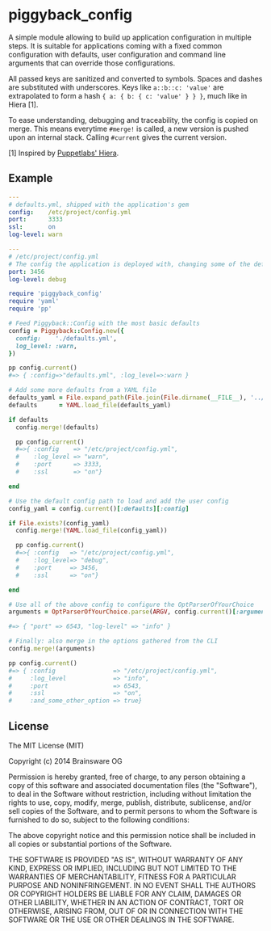 # piggyback_config

A simple module allowing to build up application configuration in multiple
steps. It is suitable for applications coming with a fixed common configuration
with defaults, user configuration and command line arguments that can override
those configurations.

All passed keys are sanitized and converted to symbols. Spaces and dashes are
substituted with underscores. Keys like `a::b::c: 'value'` are extrapolated to
form a hash `{ a: { b: { c: 'value' } } }`, much like in Hiera [1].

To ease understanding, debugging and traceability, the config is copied on
merge. This means everytime `#merge!` is called, a new version is pushed upon
an internal stack. Calling `#current` gives the current version.

[1] Inspired by [Puppetlabs' Hiera](https://docs.puppetlabs.com/hiera/1/).

## Example

```yaml
---
# defaults.yml, shipped with the application's gem
config:    /etc/project/config.yml
port:      3333
ssl:       on
log-level: warn
```

```yaml
---
# /etc/project/config.yml
# The config the application is deployed with, changing some of the defaults
port: 3456
log-level: debug
```

```ruby
require 'piggyback_config'
require 'yaml'
require 'pp'

# Feed Piggyback::Config with the most basic defaults
config = Piggyback::Config.new({
  config:    './defaults.yml',
  log_level: :warn,
})

pp config.current()
#=> { :config=>"defaults.yml", :log_level=>:warn }

# Add some more defaults from a YAML file
defaults_yaml = File.expand_path(File.join(File.dirname(__FILE__), '../etc/defaults.yml'))
defaults      = YAML.load_file(defaults_yaml)

if defaults
  config.merge!(defaults)

  pp config.current()
  #=>{ :config    => "/etc/project/config.yml",
  #    :log_level => "warn",
  #    :port      => 3333,
  #    :ssl       => "on"}

end

# Use the default config path to load and add the user config
config_yaml = config.current()[:defaults][:config]

if File.exists?(config_yaml)
  config.merge!(YAML.load_file(config_yaml))

  pp config.current()
  #=>{ :config   => "/etc/project/config.yml",
  #    :log_level=> "debug",
  #    :port     => 3456,
  #    :ssl      => "on"}

end

# Use all of the above config to configure the OptParserOfYourChoice
arguments = OptParserOfYourChoice.parse(ARGV, config.current()[:arguments])

#=> { "port" => 6543, "log-level" => "info" }

# Finally: also merge in the options gathered from the CLI
config.merge!(arguments)

pp config.current()
#=> { :config                => "/etc/project/config.yml",
#     :log_level             => "info",
#     :port                  => 6543,
#     :ssl                   => "on",
#     :and_some_other_option => true}

```

## License

The MIT License (MIT)

Copyright (c) 2014 Brainsware OG

Permission is hereby granted, free of charge, to any person obtaining a copy
of this software and associated documentation files (the "Software"), to deal
in the Software without restriction, including without limitation the rights
to use, copy, modify, merge, publish, distribute, sublicense, and/or sell
copies of the Software, and to permit persons to whom the Software is
furnished to do so, subject to the following conditions:

The above copyright notice and this permission notice shall be included in
all copies or substantial portions of the Software.

THE SOFTWARE IS PROVIDED "AS IS", WITHOUT WARRANTY OF ANY KIND, EXPRESS OR
IMPLIED, INCLUDING BUT NOT LIMITED TO THE WARRANTIES OF MERCHANTABILITY,
FITNESS FOR A PARTICULAR PURPOSE AND NONINFRINGEMENT. IN NO EVENT SHALL THE
AUTHORS OR COPYRIGHT HOLDERS BE LIABLE FOR ANY CLAIM, DAMAGES OR OTHER
LIABILITY, WHETHER IN AN ACTION OF CONTRACT, TORT OR OTHERWISE, ARISING FROM,
OUT OF OR IN CONNECTION WITH THE SOFTWARE OR THE USE OR OTHER DEALINGS IN
THE SOFTWARE.

